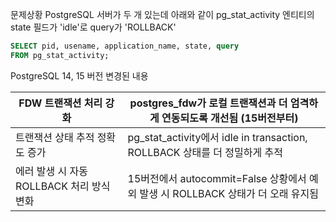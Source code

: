 문제상황
PostgreSQL 서버가 두 개 있는데 아래와 같이 pg_stat_activity 엔티티의 state 필드가 'idle'로 query가 'ROLLBACK'

```sql
SELECT pid, usename, application_name, state, query  
FROM pg_stat_activity;
```



PostgreSQL 14, 15 버전 변경된 내용

| FDW 트랜잭션 처리 강화<br>               | postgres_fdw가 로컬 트랜잭션과 더 **엄격하게 연동**되도록 개선됨 (15버전부터)               |
| -------------------------------- | ------------------------------------------------------------------ |
| 트랜잭션 상태 추적 정확도 증가<br>            | pg_stat_activity에서 idle in transaction, ROLLBACK 상태를 더 정밀하게 추적<br> |
| 에러 발생 시 자동 ROLLBACK 처리 방식 변화<br> | 15버전에서 autocommit=False 상황에서 예외 발생 시 ROLLBACK 상태가 더 오래 유지됨         |
